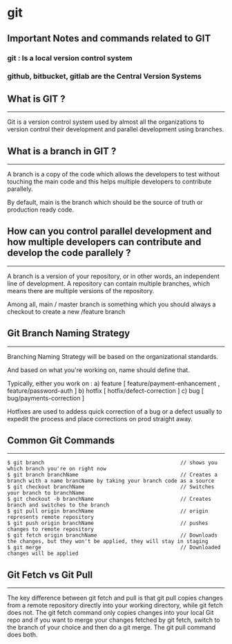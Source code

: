 # git

## Important Notes and commands related to GIT ###

### git : Is a local version control system

### github, bitbucket, gitlab are the Central Version Systems

## What is GIT ?
----------------
Git is a version control system used by almost all the organizations to version control their development and parallel development using branches.

## What is a branch in GIT ?
-------------------------
A branch is a copy of the code which allows the developers to test without touching the main code and this helps multiple developers to contribute parallely.

By default, main is the branch which should be the source of truth or production ready code.

## How can you control parallel development and how multiple developers can contribute and develop the code parallely ?
---------------------------
A branch is a version of your repository, or in other words, an independent line of development. A repository can contain multiple branches, which means there are multiple versions of the repository.

Among all, main / master branch is something which you should always a checkout to create a new /feature branch

## Git Branch Naming Strategy
----------------------------
Branching Naming Strategy will be based on the organizational standards.  

And based on what you're working on, name should define that.

Typically, either you work on  :
    a)  feature       [ feature/payment-enhancement ,  feature/password-auth ]
    b)  hotfix        [ hotfix/defect-correction ]
    c)  bug           [ bug/payments-correction ]

Hotfixes are used to addess quick correction of a bug or a defect usually to expedit the process and place corrections on prod straight away.

## Common Git Commands
-----------------------
    $ git branch                                            // shows you which branch you're on right now 
    $ git branch branchName                                 // Creates a branch with a name brancName by taking your branch code as a source 
    $ git checkout branchName                               // Switches your branch to branchName 
    $ git checkout -b branchName                            // Creates branch and switches to the branch
    $ git pull origin branchName                            // origin represents remote repository
    $ git push origin branchName                            // pushes changes to remote repository
    $ git fetch origin branchName                           // Downloads the changes, but they won't be applied, they will stay in staging
    $ git merge                                             // Downloaded changes will be applied

## Git Fetch vs Git Pull
------------------------
The key difference between git fetch and pull is that git pull copies changes from a remote repository directly into your working directory, while git fetch does not. The git fetch command only copies changes into your local Git repo and if you want to merge your changes fetched by git fetch, switch to the branch of your choice and then do a git merge. The git pull command does both.
